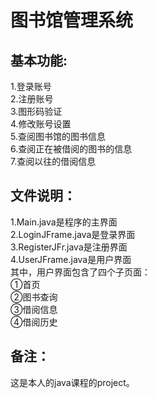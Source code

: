 # 图书馆管理系统  
## 基本功能:
1.登录账号  
2.注册账号  
3.图形码验证  
4.修改账号设置  
5.查阅图书馆的图书信息  
6.查阅正在被借阅的图书的信息  
7.查阅以往的借阅信息  
## 文件说明：  
1.Main.java是程序的主界面  
2.LoginJFrame.java是登录界面  
3.RegisterJFr.java是注册界面  
4.UserJFrame.java是用户界面  
其中，用户界面包含了四个子页面：  
①首页  
②图书查询  
③借阅信息  
④借阅历史  
## 备注：  
这是本人的java课程的project。
